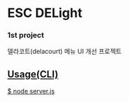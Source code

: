 <h1>ESC DELight</h1>
<h3>1st project</h3>

<p>델라코트(delacourt) 메뉴 UI 개선 프로젝트</p>
<a href=http://www.sdsfoodmenu.co.kr:9106/foodcourt/menuplanner/list>


<h2>Usage(CLI)</h2>
$ node server.js
